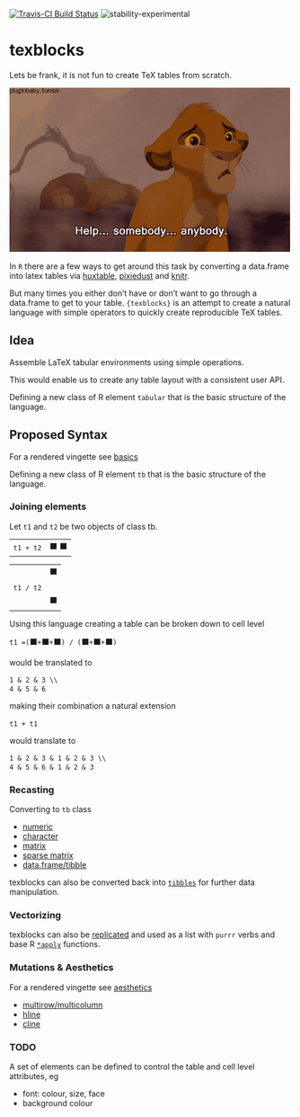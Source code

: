 
<!-- README.md is generated from README.Rmd. Please edit that file -->

[![Travis-CI Build
Status](https://travis-ci.org/metrumresearchgroup/texblocks.svg?branch=master)](https://travis-ci.org/metrumresearchgroup/texblocks)
![stability-experimental](https://img.shields.io/badge/stability-experimental-orange.svg)

# texblocks

Lets be frank, it is not fun to create TeX tables from scratch.

![](tools/README/readme.gif)

In `R` there are a few ways to get around this task by converting a
data.frame into latex tables via
[huxtable](https://github.com/hughjonesd/huxtable),
[pixiedust](https://github.com/nutterb/pixiedust) and
[knitr](https://github.com/yihui/knitr).

But many times you either don’t have or don’t want to go through a
data.frame to get to your table. `{texblocks}` is an attempt to create a
natural language with simple operators to quickly create reproducible
TeX tables.

## Idea

Assemble LaTeX tabular environments using simple operations.

This would enable us to create any table layout with a consistent user
API.

Defining a new class of R element `tabular` that is the basic structure
of the language.

## Proposed Syntax

For a rendered vingette see
[basics](https://metrumresearchgroup.github.io/texblocks/articles/basics.html)

Defining a new class of R element `tb` that is the basic structure of
the language.

### Joining elements

Let `t1` and `t2` be two objects of class tb.

|           |     |
| :-------: | :-: |
| `t1 + t2` | ⬛ ⬛ |

|           |   |
| :-------: | :-: |
|           | ⬛ |
| `t1 / t2` |   |
|           | ⬛ |

Using this language creating a table can be broken down to cell level

`t1 =(`⬛`+`⬛`+`⬛`) / (`⬛`+`⬛`+`⬛`)`

would be translated to

    1 & 2 & 3 \\
    4 & 5 & 6

making their combination a natural extension

`t1 + t1`

would translate to

    1 & 2 & 3 & 1 & 2 & 3 \\
    4 & 5 & 6 & 1 & 2 & 3

### Recasting

Converting to `tb`
    class

  - [numeric](https://metrumresearchgroup.github.io/texblocks/articles/basics.html#single-blocks)
  - [character](https://metrumresearchgroup.github.io/texblocks/articles/basics.html#single-blocks)
  - [matrix](https://metrumresearchgroup.github.io/texblocks/articles/basics.html#matrix)
  - [sparse
    matrix](https://metrumresearchgroup.github.io/texblocks/articles/basics.html#sparse-matrix)
  - [data.frame/tibble](https://metrumresearchgroup.github.io/texblocks/articles/basics.html#data-frame)

texblocks can also be converted back into
[`tibbles`](https://metrumresearchgroup.github.io/texblocks/articles/basics.html#as-data-frame)
for further data manipulation.

### Vectorizing

texblocks can also be
[replicated](https://metrumresearchgroup.github.io/texblocks/articles/basics.html#replicate)
and used as a list with `purrr` verbs and base R
[`*apply`](https://metrumresearchgroup.github.io/texblocks/articles/basics.html#list)
functions.

### Mutations & Aesthetics

For a rendered vingette see
[aesthetics](https://metrumresearchgroup.github.io/texblocks/articles/aesthetics.html)

  - [multirow/multicolumn](https://metrumresearchgroup.github.io/texblocks/articles/aesthetics.html#multicolmultirow)
  - [hline](https://metrumresearchgroup.github.io/texblocks/articles/aesthetics.html#hline)
  - [cline](https://metrumresearchgroup.github.io/texblocks/articles/aesthetics.html#cline)

### TODO

A set of elements can be defined to control the table and cell level
attributes, eg

  - font: colour, size, face
  - background colour
